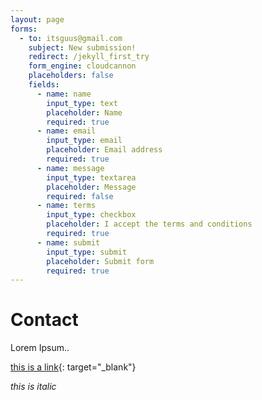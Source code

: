 ```yaml
---
layout: page
forms:
  - to: itsguus@gmail.com
    subject: New submission!
    redirect: /jekyll_first_try
    form_engine: cloudcannon
    placeholders: false
    fields:
      - name: name
        input_type: text
        placeholder: Name
        required: true
      - name: email
        input_type: email
        placeholder: Email address
        required: true
      - name: message
        input_type: textarea
        placeholder: Message
        required: false
      - name: terms
        input_type: checkbox
        placeholder: I accept the terms and conditions
        required: true
      - name: submit
        input_type: submit
        placeholder: Submit form
        required: true
---
```


# Contact

Lorem Ipsum..&nbsp;

[this is a link](https;//www.google.com/){: target="_blank"}

*this is italic*